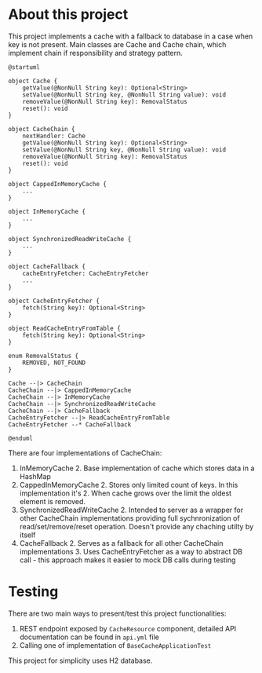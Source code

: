 # About this project

This project implements a cache with a fallback to database in a case when key is not present.
Main classes are Cache and Cache chain, which implement chain if responsibility and strategy pattern.

```plantuml
@startuml

object Cache {
    getValue(@NonNull String key): Optional<String>
    setValue(@NonNull String key, @NonNull String value): void
    removeValue(@NonNull String key): RemovalStatus
    reset(): void
}

object CacheChain {
    nextHandler: Cache
    getValue(@NonNull String key): Optional<String>
    setValue(@NonNull String key, @NonNull String value): void
    removeValue(@NonNull String key): RemovalStatus
    reset(): void
}

object CappedInMemoryCache {
    ...
}

object InMemoryCache {
    ...
}

object SynchronizedReadWriteCache {
    ...
}

object CacheFallback {
    cacheEntryFetcher: CacheEntryFetcher
    ...
}

object CacheEntryFetcher {
    fetch(String key): Optional<String>
}

object ReadCacheEntryFromTable {
    fetch(String key): Optional<String>
}

enum RemovalStatus {
    REMOVED, NOT_FOUND
}

Cache --|> CacheChain
CacheChain --|> CappedInMemoryCache
CacheChain --|> InMemoryCache
CacheChain --|> SynchronizedReadWriteCache
CacheChain --|> CacheFallback
CacheEntryFetcher --|> ReadCacheEntryFromTable
CacheEntryFetcher --* CacheFallback

@enduml
```
There are four implementations of CacheChain:
1. InMemoryCache
    2. Base implementation of cache which stores data in a HashMap
1. CappedInMemoryCache
   2. Stores only limited count of keys. In this implementation it's 2. When cache grows over the limit the oldest element is removed.
1. SynchronizedReadWriteCache
    2. Intended to server as a wrapper for other CacheChain implementations providing full sychnronization of read/set/remove/reset operation. Doesn't provide any chaching utilty by itself
1. CacheFallback
    2. Serves as a fallback for all other CacheChain implementations
       3. Uses CacheEntryFetcher as a way to abstract DB call - this approach makes it easier to mock DB calls during testing

# Testing
There are two main ways to present/test this project functionalities:
1. REST endpoint exposed by `CacheResource` component, detailed API documentation can be found in `api.yml` file
2. Calling one of implementation of `BaseCacheApplicationTest`

This project for simplicity uses H2 database.